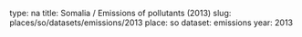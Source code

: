 type: na
title: Somalia / Emissions of pollutants (2013)
slug: places/so/datasets/emissions/2013
place: so
dataset: emissions
year: 2013

